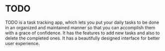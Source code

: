 # TODO
TODO is a task tracking app, which lets you put your daily tasks to be done in an organized and maintained manner so that you can accomplish them with a grace of confidence. It has the features to add new tasks and also to delete the completed ones. It has a beautifully designed interface for better user experience.
